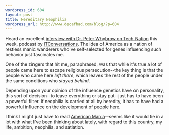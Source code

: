 ```yaml
--- 
wordpress_id: 604
layout: post
title: Hereditary Neophilia
wordpress_url: http://www.decafbad.com/blog/?p=604
---
```

Heard an excellent [interview with Dr. Peter Whybrow on Tech Nation][tn] this week, podcast by [ITConversations][itc].  The idea of America as a nation of restless manic wanderers who've self-selected for genes influencing such behavior just fascinates me.  

  One of the zingers that hit me, paraphrased, was that while it's true a lot of people came here to escape religious persecution--the key thing is that the people who came here *left there*, which leaves the rest of the people under the same conditions who *stayed behind*.  
  
  Depending upon your opinion of the influence genetics have on personality, this sort of decision--to leave everything or stay put--just has to have been a powerful filter.  If neophilia is carried at all by heredity, it has to have had a powerful influence on the development of people here.
  
  I think I might just have to read [American Mania][am]--seems like it would tie in a lot with what I've been thinking about lately, with regard to this country, my life, ambition, neophilia, and satiation.
  
[am]:http://www.amazon.com/exec/obidos/ASIN/0393059944/ref%3Dnosim/rds-20/104-1525140-4583148
[itc]:http://www.itconversations.com/
[tn]:http://www.itconversations.com/shows/detail424.html
